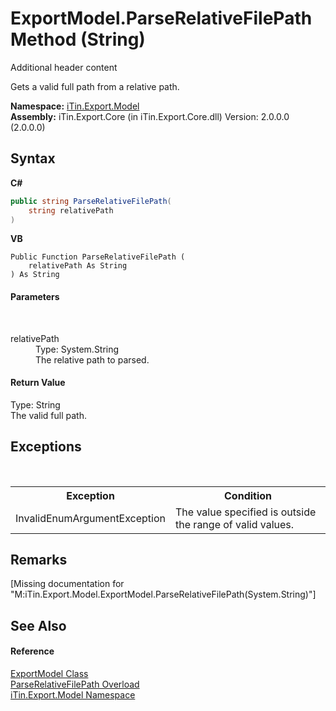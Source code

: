 # ExportModel.ParseRelativeFilePath Method (String)
Additional header content 

Gets a valid full path from a relative path.

**Namespace:**&nbsp;<a href="N_iTin_Export_Model">iTin.Export.Model</a><br />**Assembly:**&nbsp;iTin.Export.Core (in iTin.Export.Core.dll) Version: 2.0.0.0 (2.0.0.0)

## Syntax

**C#**<br />
``` C#
public string ParseRelativeFilePath(
	string relativePath
)
```

**VB**<br />
``` VB
Public Function ParseRelativeFilePath ( 
	relativePath As String
) As String
```


#### Parameters
&nbsp;<dl><dt>relativePath</dt><dd>Type: System.String<br />The relative path to parsed.</dd></dl>

#### Return Value
Type: String<br />The valid full path.

## Exceptions
&nbsp;<table><tr><th>Exception</th><th>Condition</th></tr><tr><td>InvalidEnumArgumentException</td><td>The value specified is outside the range of valid values.</td></tr></table>

## Remarks
\[Missing <remarks> documentation for "M:iTin.Export.Model.ExportModel.ParseRelativeFilePath(System.String)"\]

## See Also


#### Reference
<a href="T_iTin_Export_Model_ExportModel">ExportModel Class</a><br /><a href="Overload_iTin_Export_Model_ExportModel_ParseRelativeFilePath">ParseRelativeFilePath Overload</a><br /><a href="N_iTin_Export_Model">iTin.Export.Model Namespace</a><br />